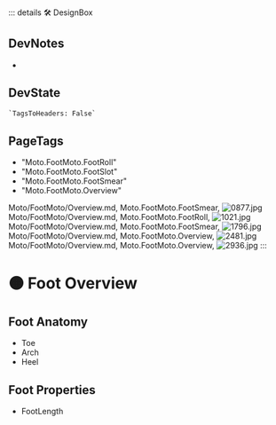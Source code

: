 ::: details 🛠 <dev>DesignBox</dev>

## DevNotes

-

## DevState

```py
`TagsToHeaders: False`
```

<h2>PageTags</h2>

- "Moto.FootMoto.FootRoll"
- "Moto.FootMoto.FootSlot"
- "Moto.FootMoto.FootSmear"
- "Moto.FootMoto.Overview"

Moto/FootMoto/Overview.md, <dev>Moto.FootMoto.FootSmear</dev>, ![0877.jpg](/PaperPhoto/0877.jpg)
Moto/FootMoto/Overview.md, <dev>Moto.FootMoto.FootRoll</dev>, ![1021.jpg](/PaperPhoto/1021.jpg)
Moto/FootMoto/Overview.md, <dev>Moto.FootMoto.FootSmear</dev>, ![1796.jpg](/PaperPhoto/1796.jpg)
Moto/FootMoto/Overview.md, <dev>Moto.FootMoto.Overview</dev>, ![2481.jpg](/PaperPhoto/2481.jpg)
Moto/FootMoto/Overview.md, <dev>Moto.FootMoto.Overview</dev>, ![2936.jpg](/PaperPhoto/2936.jpg)
:::

# 🟠 <moto>Foot Overview</moto>

## Foot Anatomy

- Toe
- Arch
- Heel

## Foot Properties

- FootLength
